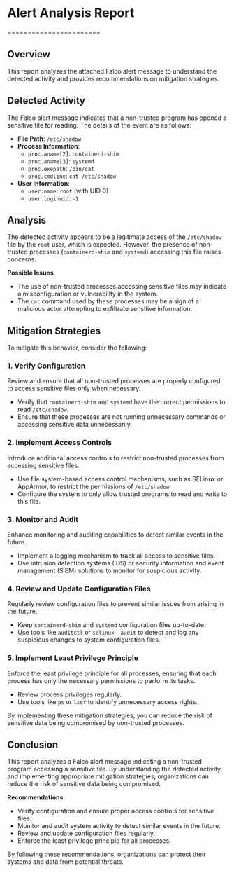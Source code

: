 # Alert Analysis Report
=======================

## Overview

This report analyzes the attached Falco alert message to understand the detected activity and provides recommendations on mitigation strategies.

## Detected Activity

The Falco alert message indicates that a non-trusted program has opened a sensitive file for reading. The details of the event are as follows:

*   **File Path**: `/etc/shadow`
*   **Process Information**:
    *   `proc.aname[2]`: `containerd-shim`
    *   `proc.aname[3]`: `systemd`
    *   `proc.exepath`: `/bin/cat`
    *   `proc.cmdline`: `cat /etc/shadow`
*   **User Information**:
    *   `user.name`: `root` (with UID 0)
    *   `user.loginuid`: `-1`

## Analysis

The detected activity appears to be a legitimate access of the `/etc/shadow` file by the `root` user, which is expected. However, the presence of non-trusted processes (`containerd-shim` and `systemd`) accessing this file raises concerns.

**Possible Issues**

*   The use of non-trusted processes accessing sensitive files may indicate a misconfiguration or vulnerability in the system.
*   The `cat` command used by these processes may be a sign of a malicious actor attempting to exfiltrate sensitive information.

## Mitigation Strategies

To mitigate this behavior, consider the following:

### 1. **Verify Configuration**

Review and ensure that all non-trusted processes are properly configured to access sensitive files only when necessary.

*   Verify that `containerd-shim` and `systemd` have the correct permissions to read `/etc/shadow`.
*   Ensure that these processes are not running unnecessary commands or accessing sensitive data unnecessarily.

### 2. **Implement Access Controls**

Introduce additional access controls to restrict non-trusted processes from accessing sensitive files.

*   Use file system-based access control mechanisms, such as SELinux or AppArmor, to restrict the permissions of `/etc/shadow`.
*   Configure the system to only allow trusted programs to read and write to this file.

### 3. **Monitor and Audit**

Enhance monitoring and auditing capabilities to detect similar events in the future.

*   Implement a logging mechanism to track all access to sensitive files.
*   Use intrusion detection systems (IDS) or security information and event management (SIEM) solutions to monitor for suspicious activity.

### 4. **Review and Update Configuration Files**

Regularly review configuration files to prevent similar issues from arising in the future.

*   Keep `containerd-shim` and `systemd` configuration files up-to-date.
*   Use tools like `auditctl` or `selinux- audit` to detect and log any suspicious changes to system configuration files.

### 5. **Implement Least Privilege Principle**

Enforce the least privilege principle for all processes, ensuring that each process has only the necessary permissions to perform its tasks.

*   Review process privileges regularly.
*   Use tools like `ps` or `lsof` to identify unnecessary access rights.

By implementing these mitigation strategies, you can reduce the risk of sensitive data being compromised by non-trusted processes.

## Conclusion

This report analyzes a Falco alert message indicating a non-trusted program accessing a sensitive file. By understanding the detected activity and implementing appropriate mitigation strategies, organizations can reduce the risk of sensitive data being compromised.

**Recommendations**

*   Verify configuration and ensure proper access controls for sensitive files.
*   Monitor and audit system activity to detect similar events in the future.
*   Review and update configuration files regularly.
*   Enforce the least privilege principle for all processes.

By following these recommendations, organizations can protect their systems and data from potential threats.